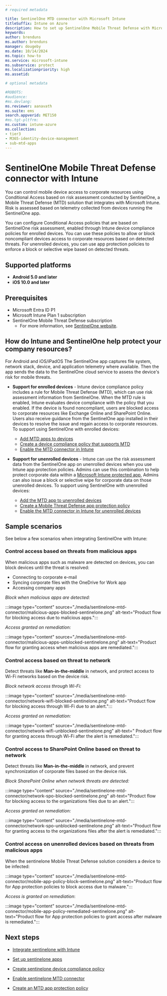 ```yaml
---
# required metadata

title: SentinelOne MTD connector with Microsoft Intune
titleSuffix: Intune on Azure
description: How to set up SentinelOne Mobile Threat Defense with Microsoft Intune to control mobile device access to your corporate resources.
keywords:
author: brenduns
ms.author: brenduns
manager: dougeby
ms.date: 10/14/2024
ms.topic: how-to
ms.service: microsoft-intune
ms.subservice: protect
ms.localizationpriority: high
ms.assetid: 

# optional metadata

#ROBOTS:
#audience:
#ms.devlang:
ms.reviewer: aanavath
ms.suite: ems
search.appverid: MET150
#ms.tgt-pltfrm:
ms.custom: intune-azure
ms.collection:
- tier3
- M365-identity-device-management
- sub-mtd-apps
---
```


# SentinelOne Mobile Threat Defense connector with Intune

You can control mobile device access to corporate resources using Conditional Access based on risk assessment conducted by SentinelOne, a Mobile Threat Defense (MTD) solution that integrates with Microsoft Intune. Risk is assessed based on telemetry collected from devices running the SentinelOne app.

You can configure Conditional Access policies that are based on SentinelOne risk assessment, enabled through Intune device compliance policies for enrolled devices. You can use these policies to allow or block noncompliant devices access to corporate resources based on detected threats. For unenrolled devices, you can use app protection policies to enforce a block or selective wipe based on detected threats.

## Supported platforms

- **Android 5.0 and later**
- **iOS 10.0 and later**

## Prerequisites

- Microsoft Entra ID P1
- Microsoft Intune Plan 1 subscription
- SentinelOne Mobile Threat Defense subscription
  - For more information, see [SentinelOne website](https://www.sentinelone.com/).

## How do Intune and SentinelOne help protect your company resources?

For Android and iOS/iPadOS The SentinelOne app captures file system, network stack, device, and application telemetry where available. Then the app sends the  data to the SentinelOne cloud service to assess the device's risk for mobile threats.

- **Support for enrolled devices** - Intune device compliance policy includes a rule for Mobile Threat Defense (MTD), which can use risk assessment information from SentinelOne. When the MTD rule is enabled, Intune evaluates device compliance with the policy that you enabled. If the device is found noncompliant, users are blocked access to corporate resources like Exchange Online and SharePoint Online. Users also receive guidance from the SentinelOne app installed in their devices to resolve the issue and regain access to corporate resources. To support using SentinelOne with enrolled devices:

  - [Add MTD apps to devices](../protect/mtd-apps-ios-app-configuration-policy-add-assign.md)
  - [Create a device compliance policy that supports MTD](../protect/mtd-device-compliance-policy-create.md)
  - [Enable the MTD connector in Intune](../protect/mtd-connector-enable.md)

- **Support for unenrolled devices** - Intune can use the risk assessment data from the SentinelOne app on unenrolled devices when you use Intune app protection policies. Admins can use this combination to help protect corporate data within a [Microsoft Intune protected app](../apps/apps-supported-intune-apps.md), Admins can also issue a block or selective wipe for corporate data on those unenrolled devices. To support using SentinelOne with unenrolled devices:

  - [Add the MTD app to unenrolled devices](../protect/mtd-add-apps-unenrolled-devices.md)
  - [Create a Mobile Threat Defense app protection policy](../protect/mtd-app-protection-policy.md)
  - [Enable the MTD connector in Intune for unenrolled devices](../protect/mtd-enable-unenrolled-devices.md)
  
## Sample scenarios

See below a few scenarios when integrating SentinelOne with Intune:

### Control access based on threats from malicious apps

When malicious apps such as malware are detected on devices, you can block devices until the threat is resolved:

- Connecting to corporate e-mail
- Syncing corporate files with the OneDrive for Work app
- Accessing company apps

*Block when malicious apps are detected:*

:::image type="content" source="./media/sentinelone-mtd-connector/malicious-apps-blocked-sentinelone.png" alt-text="Product flow for blocking access due to malicious apps.":::

*Access granted on remediation:*

:::image type="content" source="./media/sentinelone-mtd-connector/malicious-apps-unblocked-sentinelone.png" alt-text="Product flow for granting access when malicious apps are remediated.":::

### Control access based on threat to network

Detect threats like **Man-in-the-middle** in network, and protect access to Wi-Fi networks based on the device risk.

*Block network access through Wi-Fi:*

:::image type="content" source="./media/sentinelone-mtd-connector/network-wifi-blocked-sentinelone.png" alt-text="Product flow for blocking access through Wi-Fi due to an alert.":::

*Access granted on remediation:*

:::image type="content" source="./media/sentinelone-mtd-connector/network-wifi-unblocked-sentinelone.png" alt-text=" Product flow for granting access through Wi-Fi after the alert is remediated.":::

### Control access to SharePoint Online based on threat to network

Detect threats like **Man-in-the-middle** in network, and prevent synchronization of corporate files based on the device risk.

*Block SharePoint Online when network threats are detected:*

:::image type="content" source="./media/sentinelone-mtd-connector/network-spo-blocked-sentinelone.png" alt-text="Product flow for blocking access to the organizations files due to an alert.":::

*Access granted on remediation:*

:::image type="content" source="./media/sentinelone-mtd-connector/network-spo-unblocked-sentinelone.png" alt-text="Product flow for granting access to the organizations files after the alert is remediated.":::

### Control access on unenrolled devices based on threats from malicious apps

When the sentinelone Mobile Threat Defense solution considers a device to be infected:

:::image type="content" source="./media/sentinelone-mtd-connector/mobile-app-policy-block-sentinelone.png" alt-text="Product flow for App protection policies to block access due to malware.":::

*Access is granted on remediation*:

:::image type="content" source="./media/sentinelone-mtd-connector/mobile-app-policy-remediated-sentinelone.png" alt-text="Product flow for App protection policies to grant access after malware is remediated.":::

## Next steps

- [Integrate sentinelone with Intune](sentinelone-mtd-connector-integration.md)

- [Set up sentinelone apps](mtd-apps-ios-app-configuration-policy-add-assign.md)

- [Create sentinelone device compliance policy](mtd-device-compliance-policy-create.md)

- [Enable sentinelone MTD connector](mtd-connector-enable.md)

- [Create an MTD app protection policy](../protect/mtd-app-protection-policy.md)
